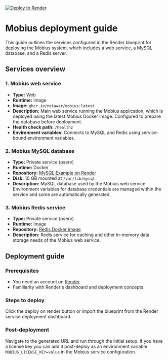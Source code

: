 [![Deploy to Render](https://render.com/images/deploy-to-render-button.svg)](https://render.com/deploy?repo=https://github.com/notawar/mobius)

# Mobius deployment guide

This guide outlines the services configured in the Render blueprint for deploying the Mobius system, which includes a web service, a MySQL database, and a Redis server.

## Services overview

### 1. Mobius web service

- **Type:** Web
- **Runtime:** Image
- **Image:** `ghcr.io/notawar/mobius:latest`
- **Description:** Main web service running the Mobius application, which is deployed using the latest Mobius Docker image. Configured to prepare the database before deployment.
- **Health check path:** `/healthz`
- **Environment variables:** Connects to MySQL and Redis using service-bound environment variables.

### 2. Mobius MySQL database

- **Type:** Private service (pserv)
- **Runtime:** Docker
- **Repository:** [MySQL Example on Render](https://github.com/render-examples/mysql)
- **Disk:** 10 GB mounted at `/var/lib/mysql`
- **Description:** MySQL database used by the Mobius web service. Environment variables for database credentials are managed within the service and some are automatically generated.

### 3. Mobius Redis service

- **Type:** Private service (pserv)
- **Runtime:** Image
- **Repository:** [Redis Docker image](https://hub.docker.com/_/redis)
- **Description:** Redis service for caching and other in-memory data storage needs of the Mobius web service.

## Deployment guide

### Prerequisites

- You need an account on [Render](https://render.com).
- Familiarity with Render's dashboard and deployment concepts.

### Steps to deploy

Click the deploy on render button or import the blueprint from the Render service deployment dashboard.

### Post-deployment

Navigate to the generated URL and run through the initial setup. If you have a license key you can add it post-deploy as
an environment variable `MOBIUS_LICENSE_KEY=value` in the Mobius service configuration.
